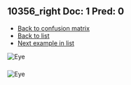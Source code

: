 ## 10356_right Doc: 1 Pred: 0
- [Back to confusion matrix](https://github.com/juliandewit/kaggle_retinopathy/blob/master/matrix.md)
- [Back to list](https://github.com/juliandewit/kaggle_retinopathy/blob/master/lists/10/list.md)
- [Next example in list](https://github.com/juliandewit/kaggle_retinopathy/blob/master/lists/10/10/1036_left.md)

![Eye](https://retinopaty.blob.core.windows.net/size1024/10356_right_1.jpeg)

### 

![Eye]()
